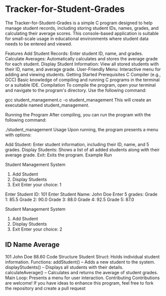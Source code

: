 # Tracker-for-Student-Grades
The Tracker-for-Student-Grades is a simple C program designed to help manage student records, including storing student IDs, names, grades, and calculating their average scores. This console-based application is suitable for small-scale usage in educational environments where student data needs to be entered and viewed.

Features
Add Student Records: Enter student ID, name, and grades.
Calculate Averages: Automatically calculates and stores the average grade for each student.
Display Student Information: View all stored students with their ID, name, and average grade.
User-Friendly Menu: Interactive menu for adding and viewing students.
Getting Started
Prerequisites
C Compiler (e.g., GCC)
Basic knowledge of compiling and running C programs in the terminal or a suitable IDE.
Compilation
To compile the program, open your terminal and navigate to the program's directory. Use the following command:


gcc student_management.c -o student_management
This will create an executable named student_management.

Running the Program
After compiling, you can run the program with the following command:


./student_management
Usage
Upon running, the program presents a menu with options:

Add Student: Enter student information, including their ID, name, and 5 grades.
Display Students: Shows a list of all added students along with their average grade.
Exit: Exits the program.
Example Run

Student Management System
1. Add Student
2. Display Students
3. Exit
Enter your choice: 1

Enter Student ID: 101
Enter Student Name: John Doe
Enter 5 grades:
Grade 1: 85.5
Grade 2: 90.0
Grade 3: 88.0
Grade 4: 92.5
Grade 5: 87.0

Student Management System
1. Add Student
2. Display Students
3. Exit
Enter your choice: 2

ID      Name        Average
------------------------------
101     John Doe    88.60
Code Structure
Student Struct: Holds individual student information.
Functions:
addStudent() – Adds a new student to the system.
displayStudents() – Displays all students with their details.
calculateAverage() – Calculates and returns the average of student grades.
Main Loop: Presents a menu for user interaction.
Contributing
Contributions are welcome! If you have ideas to enhance this program, feel free to fork the repository and create a pull request
